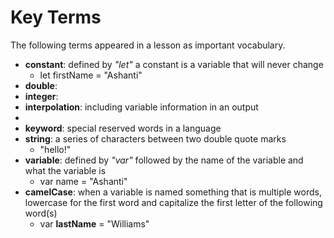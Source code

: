# Key Terms

The following terms appeared in a lesson as important vocabulary. 

* **constant**:  defined by *"let"* a constant is a variable that will never change
  * let firstName = "Ashanti"
* **double**:  
* **integer**:  
* **interpolation**: including variable information in an output
*  
* **keyword**: special reserved words in a language  
* **string**: a series of characters between two double quote marks 
  * "hello!"
* **variable**: defined by *"var"* followed by the name of the variable and what the variable is
  * var name = "Ashanti"
* **camelCase**: when a variable is named something that is multiple words, lowercase for the first word and capitalize the first letter of the following word(s)
  * var **lastName** = "Williams"
